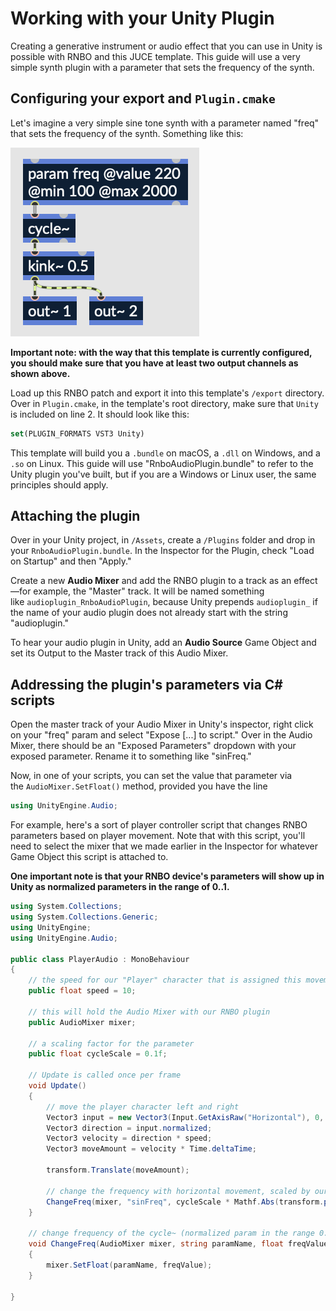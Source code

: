 # Working with your Unity Plugin

Creating a generative instrument or audio effect that you can use in Unity is possible with RNBO and this JUCE template. This guide will use a very simple synth plugin with a parameter that sets the frequency of the synth.

## Configuring your export and `Plugin.cmake`

Let's imagine a very simple sine tone synth with a parameter named "freq" that sets the frequency of the synth. Something like this:

![Unity Simple Synth](img/unitysimple1.png)

**Important note: with the way that this template is currently configured, you should make sure that you have at least two output channels as shown above.**

Load up this RNBO patch and export it into this template's `/export` directory. Over in `Plugin.cmake`, in the template's root directory, make sure that `Unity` is included on line 2. It should look like this:

```CMake
set(PLUGIN_FORMATS VST3 Unity)
```

This template will build you a `.bundle` on macOS, a `.dll` on Windows, and a `.so` on Linux. This guide will use "RnboAudioPlugin.bundle" to refer to the Unity plugin you've built, but if you are a Windows or Linux user, the same principles should apply.

## Attaching the plugin

Over in your Unity project, in `/Assets`, create a `/Plugins` folder and drop in your `RnboAudioPlugin.bundle`. In the Inspector for the Plugin, check "Load on Startup" and then "Apply."

Create a new **Audio Mixer** and add the RNBO plugin to a track as an effect—for example, the "Master" track. It will be named something like `audioplugin_RnboAudioPlugin`, because Unity prepends `audioplugin_` if the name of your audio plugin does not already start with the string "audioplugin."

To hear your audio plugin in Unity, add an **Audio Source** Game Object and set its Output to the Master track of this Audio Mixer. 

## Addressing the plugin's parameters via C# scripts

Open the master track of your Audio Mixer in Unity's inspector, right click on your "freq" param and select "Expose [...] to script." Over in the Audio Mixer, there should be an "Exposed Parameters" dropdown with your exposed parameter. Rename it to something like "sinFreq."

Now, in one of your scripts, you can set the value that parameter via the `AudioMixer.SetFloat()` method, provided you have the line 

```C#
using UnityEngine.Audio;
```

For example, here's a sort of player controller script that changes RNBO parameters based on player movement. Note that with this script, you'll need to select the mixer that we made earlier in the Inspector for whatever Game Object this script is attached to.

**One important note is that your RNBO device's parameters will show up in Unity as normalized parameters in the range of 0..1.**

```C#
using System.Collections;
using System.Collections.Generic;
using UnityEngine;
using UnityEngine.Audio;

public class PlayerAudio : MonoBehaviour
{
    // the speed for our "Player" character that is assigned this movement/audio script
    public float speed = 10;

    // this will hold the Audio Mixer with our RNBO plugin
    public AudioMixer mixer;

    // a scaling factor for the parameter
    public float cycleScale = 0.1f;

    // Update is called once per frame
    void Update()
    {
        // move the player character left and right
        Vector3 input = new Vector3(Input.GetAxisRaw("Horizontal"), 0, 0);
        Vector3 direction = input.normalized;
        Vector3 velocity = direction * speed;
        Vector3 moveAmount = velocity * Time.deltaTime;

        transform.Translate(moveAmount);

        // change the frequency with horizontal movement, scaled by our scaling factor
        ChangeFreq(mixer, "sinFreq", cycleScale * Mathf.Abs(transform.position.x));
    }

    // change frequency of the cycle~ (normalized param in the range 0..1)
    void ChangeFreq(AudioMixer mixer, string paramName, float freqValue)
    {
        mixer.SetFloat(paramName, freqValue);
    }

}
```
